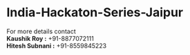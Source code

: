 # India-Hackaton-Series-Jaipur
For more details contact <br>
**Kaushik Roy :**  +91-8877072111 <br>
**Hitesh Subnani :**  +91-8559845223 
